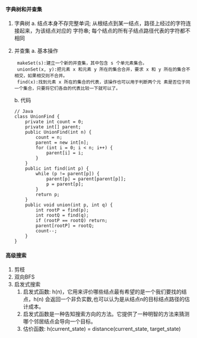 #### 字典树和并查集
1. 字典树
    a. 结点本身不存完整单词; 从根结点到某一结点，路径上经过的字符连接起来，为该结点对应的 字符串; 每个结点的所有子结点路径代表的字符都不相同
2. 并查集
    a. 基本操作

        makeSet(s):建立一个新的并查集，其中包含 s 个单元素集合。
        unionSet(x, y):把元素 x 和元素 y 所在的集合合并，要求 x 和 y 所在的集合不相交，如果相交则不合并。
        find(x):找到元素 x 所在的集合的代表，该操作也可以用于判断两个元 素是否位于同一个集合，只要将它们各自的代表比较一下就可以了。
    b. 代码
    ```
    // Java
    class UnionFind { 
        private int count = 0; 
        private int[] parent; 
        public UnionFind(int n) { 
            count = n; 
            parent = new int[n]; 
            for (int i = 0; i < n; i++) { 
                parent[i] = i;
            }
        } 
        public int find(int p) { 
            while (p != parent[p]) { 
                parent[p] = parent[parent[p]]; 
                p = parent[p]; 
            }
            return p; 
        }
        public void union(int p, int q) { 
            int rootP = find(p); 
            int rootQ = find(q); 
            if (rootP == rootQ) return; 
            parent[rootP] = rootQ; 
            count--;
        }
    }
    ```
#### 高级搜索
1. 剪枝
2. 双向BFS
3. 启发式搜索
    1. 启发式函数: h(n)，它用来评价哪些结点最有希望的是一个我们要找的结 点，h(n) 会返回一个非负实数,也可以认为是从结点n的目标结点路径的估 计成本。
    2. 启发式函数是一种告知搜索方向的方法。它提供了一种明智的方法来猜测 哪个邻居结点会导向一个目标。
    3. 估价函数:    h(current_state) = distance(current_state, target_state)